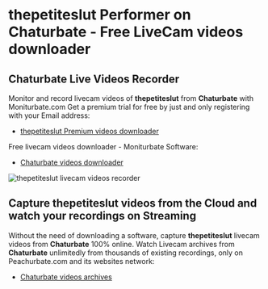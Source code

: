 # thepetiteslut Performer on Chaturbate - Free LiveCam videos downloader

## Chaturbate Live Videos Recorder

Monitor and record livecam videos of **thepetiteslut** from **Chaturbate** with Moniturbate.com
Get a premium trial for free by just and only registering with your Email address:
* [thepetiteslut Premium videos downloader](https://moniturbate.com/request-demo-licence-key.html)

Free livecam videos downloader - Moniturbate Software:
* [Chaturbate videos downloader](https://moniturbate.com/moniturbate-download-software.html)

![thepetiteslut livecam videos recorder](https://peachurnet.com/templates/moniturbate-software.png)


## Capture thepetiteslut videos from the Cloud and watch your recordings on Streaming

Without the need of downloading a software, capture **thepetiteslut** livecam videos from **Chaturbate** 100% online.
Watch Livecam archives from **Chaturbate** unlimitedly from thousands of existing recordings, only on Peachurbate.com and its websites network:
* [Chaturbate videos archives](https://peachurnet.com/)